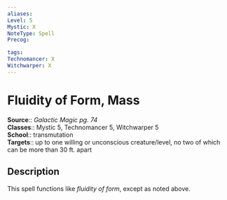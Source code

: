 ```yaml
---
aliases: 
Level: 5
Mystic: X
NoteType: Spell
Precog: 

tags: 
Technomancer: X
Witchwarper: X
---
```


# Fluidity of Form, Mass

**Source**:: _Galactic Magic pg. 74_  
**Classes**:: Mystic 5, Technomancer 5, Witchwarper 5  
**School**:: transmutation  
**Targets**:: up to one willing or unconscious creature/level, no two of which can be more than 30 ft. apart  

## Description

This spell functions like _fluidity of form_, except as noted above.
